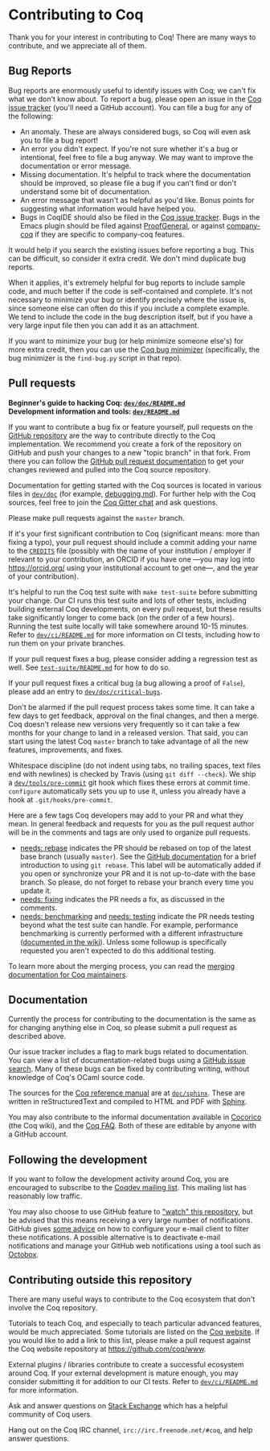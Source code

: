 # Contributing to Coq

Thank you for your interest in contributing to Coq! There are many ways to contribute, and we appreciate all of them.

## Bug Reports

Bug reports are enormously useful to identify issues with Coq; we can't fix what we don't know about. To report a bug, please open an issue in the [Coq issue tracker](https://github.com/coq/coq/issues) (you'll need a GitHub account). You can file a bug for any of the following:

- An anomaly. These are always considered bugs, so Coq will even ask you to file a bug report!
- An error you didn't expect. If you're not sure whether it's a bug or intentional, feel free to file a bug anyway. We may want to improve the documentation or error message.
- Missing documentation. It's helpful to track where the documentation should be improved, so please file a bug if you can't find or don't understand some bit of documentation.
- An error message that wasn't as helpful as you'd like. Bonus points for suggesting what information would have helped you.
- Bugs in CoqIDE should also be filed in the [Coq issue tracker](https://github.com/coq/coq/issues). Bugs in the Emacs plugin should be filed against [ProofGeneral](https://github.com/ProofGeneral/PG/issues), or against [company-coq](https://github.com/cpitclaudel/company-coq/issues) if they are specific to company-coq features.

It would help if you search the existing issues before reporting a bug. This can be difficult, so consider it extra credit. We don't mind duplicate bug reports.

When it applies, it's extremely helpful for bug reports to include sample code, and much better if the code is self-contained and complete. It's not necessary to minimize your bug or identify precisely where the issue is, since someone else can often do this if you include a complete example. We tend to include the code in the bug description itself, but if you have a very large input file then you can add it as an attachment.

If you want to minimize your bug (or help minimize someone else's) for more extra credit, then you can use the [Coq bug minimizer](https://github.com/JasonGross/coq-tools) (specifically, the bug minimizer is the `find-bug.py` script in that repo).

## Pull requests

**Beginner's guide to hacking Coq: [`dev/doc/README.md`](dev/doc/README.md)** \
**Development information and tools: [`dev/README.md`](dev/README.md)**

If you want to contribute a bug fix or feature yourself, pull requests on the [GitHub repository](https://github.com/coq/coq) are the way to contribute directly to the Coq implementation. We recommend you create a fork of the repository on GitHub and push your changes to a new "topic branch" in that fork. From there you can follow the [GitHub pull request documentation](https://help.github.com/articles/about-pull-requests/) to get your changes reviewed and pulled into the Coq source repository.

Documentation for getting started with the Coq sources is located in various
files in [`dev/doc`](dev/doc) (for example, [debugging.md](dev/doc/debugging.md)).
For further help with the Coq sources, feel free to join
the [Coq Gitter chat](https://gitter.im/coq/coq) and ask questions.

Please make pull requests against the `master` branch.

If it's your first significant contribution to Coq (significant means: more
than fixing a typo), your pull request should include a commit adding your name
to the [`CREDITS`](CREDITS) file (possibly with the name of your
institution / employer if relevant to your contribution, an ORCID if you have
one —you may log into https://orcid.org/ using your institutional account to
get one—, and the year of your contribution).

It's helpful to run the Coq test suite with `make test-suite` before submitting
your change. Our CI runs this test suite and lots of other tests, including
building external Coq developments, on every pull request, but these results
take significantly longer to come back (on the order of a few hours). Running
the test suite locally will take somewhere around 10-15 minutes. Refer to
[`dev/ci/README.md`](dev/ci/README.md#information-for-developers) for more
information on CI tests, including how to run them on your private branches.

If your pull request fixes a bug, please consider adding a regression test as
well. See [`test-suite/README.md`](test-suite/README.md) for how to do so.

If your pull request fixes a critical bug (a bug allowing a proof of `False`),
please add an entry to [`dev/doc/critical-bugs`](/dev/doc/critical-bugs).

Don't be alarmed if the pull request process takes some time. It can take a few days to get feedback, approval on the final changes, and then a merge. Coq doesn't release new versions very frequently so it can take a few months for your change to land in a released version. That said, you can start using the latest Coq `master` branch to take advantage of all the new features, improvements, and fixes.

Whitespace discipline (do not indent using tabs, no trailing spaces, text files end with newlines) is checked by Travis (using `git diff --check`). We ship a [`dev/tools/pre-commit`](/dev/tools/pre-commit) git hook which fixes these errors at commit time. `configure` automatically sets you up to use it, unless you already have a hook at `.git/hooks/pre-commit`.

Here are a few tags Coq developers may add to your PR and what they mean. In general feedback and requests for you as the pull request author will be in the comments and tags are only used to organize pull requests.

- [needs: rebase][rebase-label] indicates the PR should be rebased on top of
  the latest base branch (usually `master`). See the
  [GitHub documentation](https://help.github.com/articles/about-git-rebase/)
  for a brief introduction to using `git rebase`.
  This label will be automatically added if you open or synchronize your PR and
  it is not up-to-date with the base branch. So please, do not forget to rebase
  your branch every time you update it.
- [needs: fixing][fixing-label] indicates the PR needs a fix, as discussed in the comments.
- [needs: benchmarking][benchmarking-label] and [needs: testing][testing-label]
  indicate the PR needs testing beyond what the test suite can handle.
  For example, performance benchmarking is currently performed with a different
  infrastructure ([documented in the wiki][jenkins-doc]). Unless some followup
  is specifically requested you aren't expected to do this additional testing.

To learn more about the merging process, you can read the
[merging documentation for Coq maintainers](dev/doc/MERGING.md).

## Documentation

Currently the process for contributing to the documentation is the same as for changing anything else in Coq, so please submit a pull request as described above.

Our issue tracker includes a flag to mark bugs related to documentation. You can view a list of documentation-related bugs using a [GitHub issue search](https://github.com/coq/coq/issues?q=is%3Aopen+is%3Aissue+label%3A%22kind%3A+documentation%22). Many of these bugs can be fixed by contributing writing, without knowledge of Coq's OCaml source code.

The sources for the [Coq reference manual](https://coq.inria.fr/distrib/current/refman/) are at [`doc/sphinx`](/doc/sphinx). These are written in reStructuredText and compiled to HTML and PDF with [Sphinx](http://www.sphinx-doc.org/).

You may also contribute to the informal documentation available in [Cocorico](https://github.com/coq/coq/wiki) (the Coq wiki), and the [Coq FAQ](https://github.com/coq/coq/wiki/The-Coq-FAQ). Both of these are editable by anyone with a GitHub account.

## Following the development

If you want to follow the development activity around Coq, you are encouraged
to subscribe to the [Coqdev mailing list](https://sympa.inria.fr/sympa/info/coqdev).
This mailing list has reasonably low traffic.

You may also choose to use GitHub feature to
["watch" this repository](https://github.com/coq/coq/subscription), but be
advised that this means receiving a very large number of notifications.
GitHub gives [some advice](https://blog.github.com/2017-07-18-managing-large-numbers-of-github-notifications/#prioritize-the-notifications-you-receive)
on how to configure your e-mail client to filter these notifications.
A possible alternative is to deactivate e-mail notifications and manage your
GitHub web notifications using a tool such as [Octobox](http://octobox.io/).

## Contributing outside this repository

There are many useful ways to contribute to the Coq ecosystem that don't involve the Coq repository.

Tutorials to teach Coq, and especially to teach particular advanced features, would be much appreciated. Some tutorials are listed on the [Coq website](https://coq.inria.fr/documentation). If you would like to add a link to this list, please make a pull request against the Coq website repository at https://github.com/coq/www.

External plugins / libraries contribute to create a successful ecosystem around Coq. If your external development is mature enough, you may consider submitting it for addition to our CI tests. Refer to [`dev/ci/README.md`](/dev/ci/README.md) for more information.

Ask and answer questions on [Stack Exchange](https://stackexchange.com/filters/299857/questions-tagged-coq-on-stackexchange-sites) which has a helpful community of Coq users.

Hang out on the Coq IRC channel, `irc://irc.freenode.net/#coq`, and help answer questions.

[rebase-label]: https://github.com/coq/coq/pulls?utf8=%E2%9C%93&q=is%3Aopen%20is%3Apr%20label%3A%22needs%3A%20rebase%22
[fixing-label]: https://github.com/coq/coq/pulls?q=is%3Aopen+is%3Apr+label%3A%22needs%3A+fixing%22
[benchmarking-label]: https://github.com/coq/coq/pulls?q=is%3Aopen+is%3Apr+label%3A%22needs%3A+benchmarking%22
[testing-label]: https://github.com/coq/coq/pulls?q=is%3Aopen+is%3Apr+label%3A%22needs%3A+testing%22

[jenkins-doc]: https://github.com/coq/coq/wiki/Jenkins-(automated-benchmarking)
